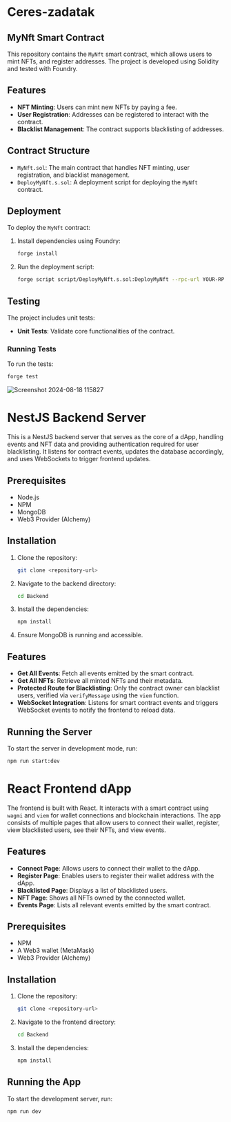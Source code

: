 # Ceres-zadatak

## MyNft Smart Contract

This repository contains the `MyNft` smart contract, which allows users to mint NFTs, and register addresses. The project is developed using Solidity and tested with Foundry.

## Features

- **NFT Minting**: Users can mint new NFTs by paying a fee.
- **User Registration**: Addresses can be registered to interact with the contract.
- **Blacklist Management**: The contract supports blacklisting of addresses.

## Contract Structure

- `MyNft.sol`: The main contract that handles NFT minting, user registration, and blacklist management.
- `DeployMyNft.s.sol`: A deployment script for deploying the `MyNft` contract.

## Deployment

To deploy the `MyNft` contract:

1. Install dependencies using Foundry:

   ```bash
   forge install
   ```

2. Run the deployment script:
   ```bash
   forge script script/DeployMyNft.s.sol:DeployMyNft --rpc-url YOUR-RPC-URL --private-key YOUR-PRIVATE-KEY --broadcast --verify --etherscan-api-key YOUR-ETHERSCAN-API -vvvv
   ```

## Testing

The project includes unit tests:

- **Unit Tests**: Validate core functionalities of the contract.

### Running Tests

To run the tests:

```bash
forge test
```

![Screenshot 2024-08-18 115827](https://github.com/user-attachments/assets/7163a87b-d16c-40cf-a192-8247a5b039b3)

# NestJS Backend Server

This is a NestJS backend server that serves as the core of a dApp, handling events and NFT data and providing authentication required for user blacklisting. It listens for contract events, updates the database accordingly, and uses WebSockets to trigger frontend updates.

## Prerequisites

- Node.js
- NPM 
- MongoDB 
- Web3 Provider (Alchemy)

## Installation

1. Clone the repository:

    ```bash
    git clone <repository-url>
    ```

2. Navigate to the backend directory:

   ```bash
   cd Backend   
   ```

2. Install the dependencies:

    ```bash
    npm install
    ```
    
3. Ensure MongoDB is running and accessible.

## Features

- **Get All Events**: Fetch all events emitted by the smart contract.
- **Get All NFTs**: Retrieve all minted NFTs and their metadata.
- **Protected Route for Blacklisting**: Only the contract owner can blacklist users, verified via `verifyMessage` using the `viem` function.
- **WebSocket Integration**: Listens for smart contract events and triggers WebSocket events to notify the frontend to reload data.

## Running the Server

To start the server in development mode, run:

```bash
npm run start:dev
```

# React Frontend dApp

The frontend is built with React. It interacts with a smart contract using `wagmi` and `viem` for wallet connections and blockchain interactions. The app consists of multiple pages that allow users to connect their wallet, register, view blacklisted users, see their NFTs, and view events.

## Features

- **Connect Page**: Allows users to connect their wallet to the dApp.
- **Register Page**: Enables users to register their wallet address with the dApp.
- **Blacklisted Page**: Displays a list of blacklisted users.
- **NFT Page**: Shows all NFTs owned by the connected wallet.
- **Events Page**: Lists all relevant events emitted by the smart contract.

## Prerequisites

- NPM 
- A Web3 wallet (MetaMask)
- Web3 Provider (Alchemy)

## Installation

1. Clone the repository:

    ```bash
    git clone <repository-url>
    ```

2. Navigate to the frontend directory:

    ```bash
    cd Backend
    ```

3. Install the dependencies:

    ```bash
    npm install
    ```

## Running the App

To start the development server, run:

```bash
npm run dev
